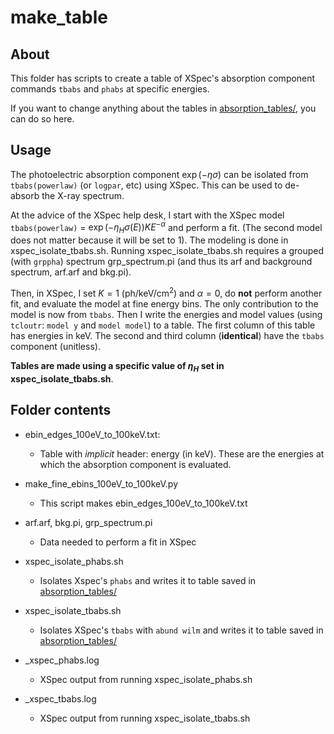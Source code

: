 # make_table

## About

This folder has scripts to create a table of XSpec's absorption component commands `tbabs` and `phabs` at specific energies.

If you want to change anything about the tables in [absorption_tables/](../absorption_tables/), you can do so here.

## Usage

The photoelectric absorption component $\exp(-\eta\sigma)$ can be isolated from `tbabs(powerlaw)` (or `logpar`, etc) using XSpec.
This can be used to de-absorb the X-ray spectrum.

At the advice of the XSpec help desk, I start with the XSpec model `tbabs(powerlaw)` = $\exp(-\eta_H \sigma(E) ) K E^{-\alpha}$ and perform a fit. 
(The second model does not matter because it will be set to 1). 
The modeling is done in xspec_isolate_tbabs.sh. 
Running xspec_isolate_tbabs.sh requires a grouped (with `grppha`) spectrum grp_spectrum.pi (and thus its arf and background spectrum, arf.arf and bkg.pi).

Then, in XSpec, I set $K=1$ (ph/keV/cm<sup>2</sup>) and $\alpha=0$, do **not** perform another fit, and evaluate the model at fine energy bins.
The only contribution to the model is now from `tbabs`. 
Then I write the energies and model values (using `tcloutr`: `model y` and `model model`) to a table.
The first column of this table has energies in keV. The second and third column (**identical**) have the `tbabs` component (unitless).

**Tables are made using a specific value of $\eta_H$ set in xspec_isolate_tbabs.sh**.


## Folder contents

* ebin_edges_100eV_to_100keV.txt:
    * Table with _implicit_ header: energy (in keV). These are the energies at which the absorption component is evaluated.

* make_fine_ebins_100eV_to_100keV.py
    * This script makes ebin_edges_100eV_to_100keV.txt

* arf.arf, bkg.pi, grp_spectrum.pi
    * Data needed to perform a fit in XSpec

* xspec_isolate_phabs.sh
    * Isolates Xspec's `phabs` and writes it to table saved in [absorption_tables/](../absorption_tables/)

* xspec_isolate_tbabs.sh
    * Isolates XSpec's `tbabs` with `abund wilm` and writes it to table saved in [absorption_tables/](../absorption_tables/)

* _xspec_phabs.log
    * XSpec output from running xspec_isolate_phabs.sh

* _xspec_tbabs.log
    * XSpec output from running xspec_isolate_tbabs.sh

